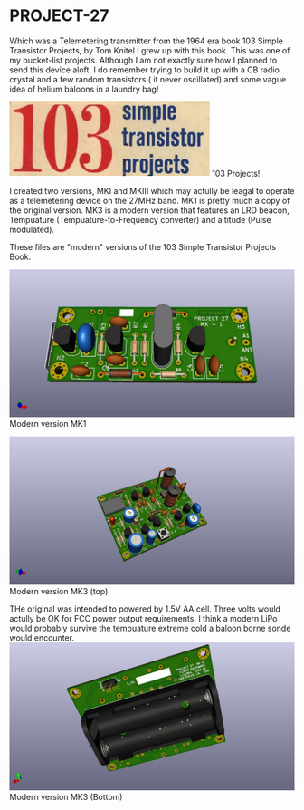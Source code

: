 # PROJECT-27
Which was a Telemetering transmitter from the 1964 era book 103 Simple Transistor Projects, by Tom Knitel  I grew up with this book.  This was one of my bucket-list projects. Although I am not exactly sure how I planned to send this device aloft.  I do remember trying to build it up with a CB radio crystal and a few random transistors ( it never oscillated) and some vague idea of helium baloons in a laundry bag! 

![PROJECT-27](https://github.com/b-wave/PROJECT-27/blob/main/PROJECT27/PROJECT27_MKIII/BMP/103_Logo.bmp)
103 Projects!

I created two versions, MKI and MKIII which may actully be leagal to operate as a telemetering device on the 27MHz band.  MK1 is pretty much a copy of the original version.  MK3 is a modern version that features an LRD beacon, Tempuature (Tempuature-to-Frequency converter) and altitude (Pulse modulated).  

These files are "modern" versions of the 103 Simple Transistor Projects Book.   

![PROJECT-27](https://github.com/b-wave/PROJECT-27/blob/main/PROJECT27/PROJECT27_MKIII/BMP/PROJECT27_MK1_3d.jpg)
Modern version MK1

![PROJECT-27](https://github.com/b-wave/PROJECT-27/blob/main/PROJECT27/PROJECT27_MKIII/BMP/PROJECT27_MKIII_3d.jpg)
Modern version MK3 (top)

THe original was intended to powered by 1.5V AA cell.  Three volts would actully be OK for FCC power output requirements. I think a modern LiPo would probabiy survive the tempuature extreme cold a baloon borne sonde would encounter. 
![PROJECT-27](https://github.com/b-wave/PROJECT-27/blob/main/PROJECT27/PROJECT27_MKIII/BMP/PROJECT27_MKIII_bottom.jpg)
Modern version MK3 (Bottom)





 
